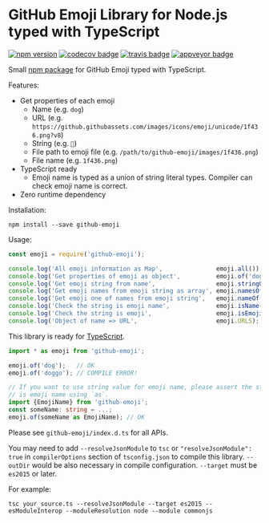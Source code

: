 GitHub Emoji Library for Node.js typed with TypeScript
======================================================
[![npm version][]][npm]
[![codecov badge][]][codecov]
[![travis badge][]][travis]
[![appveyor badge][]][appveyor]

Small [npm package](https://www.npmjs.com/package/github-emoji) for GitHub Emoji typed with TypeScript.

Features:

- Get properties of each emoji
  - Name (e.g. `dog`)
  - URL (e.g. `https://github.githubassets.com/images/icons/emoji/unicode/1f436.png?v8`)
  - String (e.g. `🐶`)
  - File path to emoji file (e.g. `/path/to/github-emoji/images/1f436.png`)
  - File name (e.g. `1f436.png`)
- TypeScript ready
  - Emoji name is typed as a union of string literal types. Compiler can check emoji name is correct.
- Zero runtime dependency

Installation:

```
npm install --save github-emoji
```

Usage:

```javascript
const emoji = require('github-emoji');

console.log('All emoji information as Map',               emoji.all());           // Map{ '+1' => {...}, ... }
console.log('Get properties of emoji as object',          emoji.of('dog'));       // { string: '🐶', ... }
console.log('Get emoji string from name',                 emoji.stringOf('dog')); // '🐶'
console.log('Get emoji names from emoji string as array', emoji.namesOf('👍'));   // ['+1', 'thumbsup']
console.log('Get emoji one of names from emoji string',   emoji.nameOf('👍'));    // '+1'
console.log('Check the string is emoji name',             emoji.isName('dog'));   // true
console.log('Check the string is emoji',                  emoji.isEmoji('🐶'));;  // true
console.log('Object of name => URL',                      emoji.URLS);            // { '+1': 'https://...', ... }
```

This library is ready for [TypeScript](https://www.typescriptlang.org/).

```typescript
import * as emoji from 'github-emoji';

emoji.of('dog');   // OK
emoji.of('doggo'); // COMPILE ERROR!

// If you want to use string value for emoji name, please assert the string value
// is emoji name using `as`.
import {EmojiName} from 'github-emoji';
const someName: string = ...;
emoji.of(someName as EmojiName); // OK
```

Please see `github-emoji/index.d.ts` for all APIs.

You may need to add `--resolveJsonModule` to `tsc` or `"resolveJsonModule": true` in `compilerOptions`
section of `tsconfig.json` to compile this library. `--outDir` would be also necessary in compile
configuration. `--target` must be `es2015` or later.

For example:

```
tsc your_source.ts --resolveJsonModule --target es2015 --esModuleInterop --moduleResolution node --module commonjs
```


[npm version]: https://badge.fury.io/js/github-emoji.svg
[npm]: https://www.npmjs.com/package/github-emoji
[travis badge]: https://travis-ci.org/rhysd/node-github-emoji.svg?branch=master
[travis]: https://travis-ci.org/rhysd/node-github-emoji
[appveyor badge]: https://ci.appveyor.com/api/projects/status/xaq1x7rid0ikbixq/branch/master?svg=true
[appveyor]: https://ci.appveyor.com/project/rhysd/node-github-emoji/branch/master
[codecov badge]: https://codecov.io/gh/rhysd/node-github-emoji/branch/master/graph/badge.svg
[codecov]: https://codecov.io/gh/rhysd/node-github-emoji
